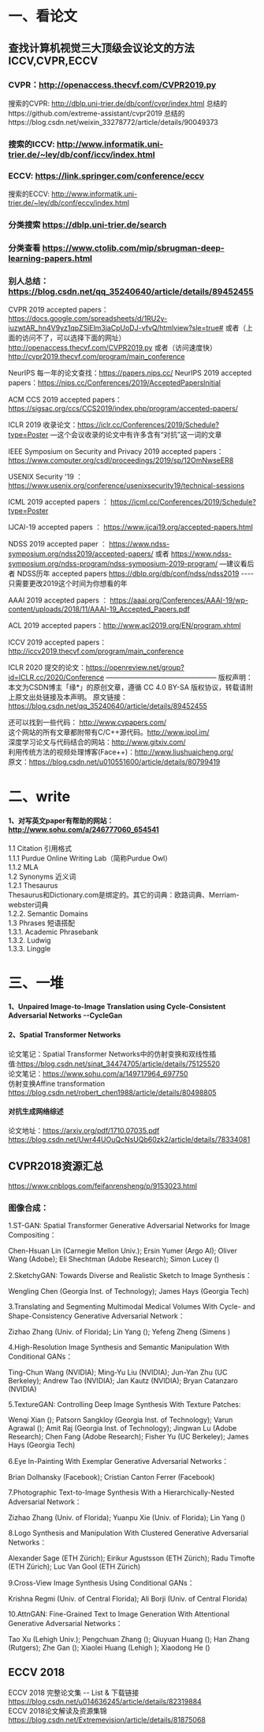# 一、看论文
## 查找计算机视觉三大顶级会议论文的方法ICCV,CVPR,ECCV
### CVPR：http://openaccess.thecvf.com/CVPR2019.py
搜索的CVPR: http://dblp.uni-trier.de/db/conf/cvpr/index.html
总结的https://github.com/extreme-assistant/cvpr2019
总结的https://blog.csdn.net/weixin_33278772/article/details/90049373

### 搜索的ICCV: http://www.informatik.uni-trier.de/~ley/db/conf/iccv/index.html

### ECCV: https://link.springer.com/conference/eccv
搜索的ECCV: http://www.informatik.uni-trier.de/~ley/db/conf/eccv/index.html  


### 分类搜索  https://dblp.uni-trier.de/search

### 分类查看  https://www.ctolib.com/mip/sbrugman-deep-learning-papers.html

### 别人总结：https://blog.csdn.net/qq_35240640/article/details/89452455
CVPR 2019 accepted papers：
https://docs.google.com/spreadsheets/d/1RU2y-iuzwtAR_hn4V9yz1qpZSiElm3iaCpUoDJ-vfvQ/htmlview?sle=true#
或者（上面的访问不了，可以选择下面的网址）
http://openaccess.thecvf.com/CVPR2019.py
或者（访问速度快）
http://cvpr2019.thecvf.com/program/main_conference

NeurIPS 每一年的论文查找：https://papers.nips.cc/
NeurIPS 2019 accepted papers：https://nips.cc/Conferences/2019/AcceptedPapersInitial

ACM CCS 2019 accepted papers：https://sigsac.org/ccs/CCS2019/index.php/program/accepted-papers/

ICLR 2019 收录论文：https://iclr.cc/Conferences/2019/Schedule?type=Poster —这个会议收录的论文中有许多含有“对抗”这一词的文章

IEEE Symposium on Security and Privacy 2019 accepted papers：https://www.computer.org/csdl/proceedings/2019/sp/12OmNwseER8

USENIX Security '19 ： https://www.usenix.org/conference/usenixsecurity19/technical-sessions

ICML 2019 accepted papers ： https://icml.cc/Conferences/2019/Schedule?type=Poster

IJCAI-19 accepted papers ： https://www.ijcai19.org/accepted-papers.html

NDSS 2019 accepted paper ： https://www.ndss-symposium.org/ndss2019/accepted-papers/ 或者 https://www.ndss-symposium.org/ndss-program/ndss-symposium-2019-program/ —建议看后者
NDSS历年 accepted papers https://dblp.org/db/conf/ndss/ndss2019 ----只需要更改2019这个时间为你想看的年

AAAI 2019 accepted papers ： https://aaai.org/Conferences/AAAI-19/wp-content/uploads/2018/11/AAAI-19_Accepted_Papers.pdf

ACL 2019 accepted papers：http://www.acl2019.org/EN/program.xhtml

ICCV 2019 accepted papers：http://iccv2019.thecvf.com/program/main_conference

ICLR 2020 提交的论文：https://openreview.net/group?id=ICLR.cc/2020/Conference
————————————————
版权声明：本文为CSDN博主「缘*」的原创文章，遵循 CC 4.0 BY-SA 版权协议，转载请附上原文出处链接及本声明。
原文链接：https://blog.csdn.net/qq_35240640/article/details/89452455


还可以找到一些代码： http://www.cvpapers.com/  
这个网站的所有文章都附带有C/C++源代码。http://www.ipol.im/  
深度学习论文与代码结合的网站：http://www.gitxiv.com/  
利用传统方法的视频处理博客(Face++)：http://www.liushuaicheng.org/  
原文：https://blog.csdn.net/u010551600/article/details/80799419   



# 二、write
#### 1、对写英文paper有帮助的网站： http://www.sohu.com/a/246777060_654541  
1.1 Citation 引用格式  
 1.1.1 Purdue Online Writing Lab（简称Purdue Owl）  
 1.1.2 MLA  
1.2 Synonyms 近义词  
 1.2.1 Thesaurus  
 Thesaurus和Dictionary.com是绑定的。其它的词典：欧路词典、Merriam-webster词典  
 1.2.2. Semantic Domains  
1.3 Phrases 短语搭配  
 1.3.1. Academic Phrasebank  
 1.3.2. Ludwig  
 1.3.3. Linggle  
# 三、一堆
#### 1、Unpaired Image-to-Image Translation using Cycle-Consistent Adversarial Networks --CycleGan

#### 2、Spatial Transformer Networks  
论文笔记：Spatial Transformer Networks中的仿射变换和双线性插值:https://blog.csdn.net/sinat_34474705/article/details/75125520  
论文笔记：https://www.sohu.com/a/149717964_697750   
仿射变换Affine transformation  https://blog.csdn.net/robert_chen1988/article/details/80498805  

#### 对抗生成网络综述
论文地址：https://arxiv.org/pdf/1710.07035.pdf
https://blog.csdn.net/Uwr44UOuQcNsUQb60zk2/article/details/78334081

## CVPR2018资源汇总
https://www.cnblogs.com/feifanrensheng/p/9153023.html
### 图像合成：

1.ST-GAN: Spatial Transformer Generative Adversarial Networks for Image Compositing：

Chen-Hsuan Lin (Carnegie Mellon Univ.); Ersin Yumer (Argo AI); Oliver Wang (Adobe); Eli Shechtman (Adobe Research); Simon Lucey ()

 

2.SketchyGAN: Towards Diverse and Realistic Sketch to Image Synthesis：

Wengling Chen (Georgia Inst. of Technology); James Hays (Georgia Tech)

 

3.Translating and Segmenting Multimodal Medical Volumes With Cycle- and Shape-Consistency Generative Adversarial Network：

Zizhao Zhang (Univ. of Florida); Lin Yang (); Yefeng Zheng (Simens )

 

4.High-Resolution Image Synthesis and Semantic Manipulation With Conditional GANs：

Ting-Chun Wang (NVIDIA); Ming-Yu Liu (NVIDIA); Jun-Yan Zhu (UC Berkeley); Andrew Tao (NVIDIA); Jan Kautz (NVIDIA); Bryan Catanzaro (NVIDIA)

 

5.TextureGAN: Controlling Deep Image Synthesis With Texture Patches:

Wenqi Xian (); Patsorn Sangkloy (Georgia Inst. of Technology); Varun Agrawal (); Amit Raj (Georgia Inst. of Technology); Jingwan Lu (Adobe Research); Chen Fang (Adobe Research); Fisher Yu (UC Berkeley); James Hays (Georgia Tech)

 

6.Eye In-Painting With Exemplar Generative Adversarial Networks：

Brian Dolhansky (Facebook); Cristian Canton Ferrer (Facebook)

 

7.Photographic Text-to-Image Synthesis With a Hierarchically-Nested Adversarial Network：

Zizhao Zhang (Univ. of Florida); Yuanpu Xie (Univ. of Florida); Lin Yang ()

 

8.Logo Synthesis and Manipulation With Clustered Generative Adversarial Networks：

Alexander Sage (ETH Zürich); Eirikur Agustsson (ETH Zürich); Radu Timofte (ETH Zürich); Luc Van Gool (ETH Zürich)

 

9.Cross-View Image Synthesis Using Conditional GANs：

Krishna Regmi (Univ. of Central Florida); Ali Borji (Univ. of Central Florida)

 

10.AttnGAN: Fine-Grained Text to Image Generation With Attentional Generative Adversarial Networks：

Tao Xu (Lehigh Univ.); Pengchuan Zhang (); Qiuyuan Huang (); Han Zhang (Rutgers); Zhe Gan (); Xiaolei Huang (Lehigh ); Xiaodong He ()

## ECCV 2018
ECCV 2018 完整论文集 -- List & 下载链接 https://blog.csdn.net/u014636245/article/details/82319884  
ECCV 2018论文解读及资源集锦  https://blog.csdn.net/Extremevision/article/details/81875068
